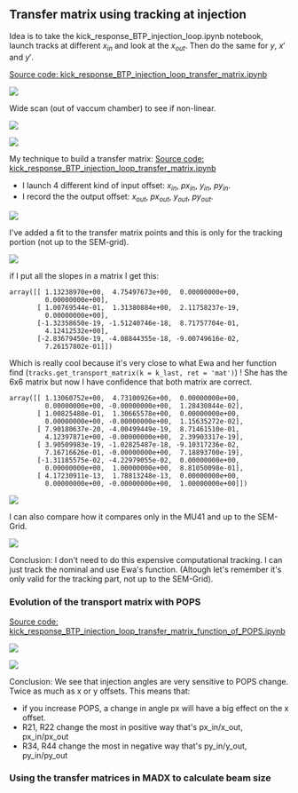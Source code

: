 ## Transfer matrix using tracking at injection

Idea is to take the kick_response_BTP_injection_loop.ipynb notebook, launch tracks at different $x_{in}$ and look at the $x_{out}$. Then do the same for $y$, $x'$ and $y'$.

[Source code: kick_response_BTP_injection_loop_transfer_matrix.ipynb](https://gitlab.cern.ch/eljohnso/acc-models-tls-eliott-fork/-/blob/EliottBranch/ps_injection/kick_response_injection_tracking/kick_response_BTP_injection_loop_transfer_matrix.ipynb)

![](https://codimd.web.cern.ch/uploads/upload_d7ea188a06c9ad98a11f650213a2929f.png)

Wide scan (out of vaccum chamber) to see if non-linear.

![](https://codimd.web.cern.ch/uploads/upload_64a9f5bdf9bd348ec9a930e5a399b5ef.png)

![](https://codimd.web.cern.ch/uploads/upload_5711d46da2c5f2f9182be72377365deb.png)

My technique to build a transfer matrix:
[Source code: kick_response_BTP_injection_loop_transfer_matrix.ipynb](https://gitlab.cern.ch/eljohnso/acc-models-tls-eliott-fork/-/blob/c57c6a55f6ad5f466ce992f8fee29120e5dbc87a/ps_injection/kick_response_injection_tracking/kick_response_BTP_injection_loop_transfer_matrix.ipynb)
* I launch 4 different kind of input offset: $x_{in}$, $px_{in}$, $y_{in}$, $py_{in}$.
* I record the the output offset: $x_{out}$, $px_{out}$, $y_{out}$, $py_{out}$.

![](https://codimd.web.cern.ch/uploads/upload_966a72815f63e169a33c86ec34dfecc4.png)


I've added a fit to the transfer matrix points and this is only for the tracking portion (not up to the SEM-grid).

![](https://codimd.web.cern.ch/uploads/upload_fa9381a4bb8e6e624722dbc4a612a26f.png)

if I put all the slopes in a matrix I get this:

```
array([[ 1.13238970e+00,  4.75497673e+00,  0.00000000e+00,
         0.00000000e+00],
       [ 1.00769544e-01,  1.31380884e+00,  2.11758237e-19,
         0.00000000e+00],
       [-1.32358650e-19, -1.51240746e-18,  8.71757704e-01,
         4.12412532e+00],
       [-2.83679450e-19, -4.08844355e-18, -9.00749616e-02,
         7.26157802e-01]])
```

Which is really cool because it's very close to what Ewa and her function find (```tracks.get_transport_matrix(k = k_last, ret = 'mat')```) !
She has the 6x6 matrix but now I have confidence that both matrix are correct.

```
array([[ 1.13060752e+00,  4.73100926e+00,  0.00000000e+00,
         0.00000000e+00, -0.00000000e+00,  1.28430844e-02],
       [ 1.00825480e-01,  1.30665578e+00,  0.00000000e+00,
         0.00000000e+00, -0.00000000e+00,  1.15635272e-02],
       [ 7.90180637e-20, -4.00499449e-19,  8.71461510e-01,
         4.12397871e+00, -0.00000000e+00,  2.39903317e-19],
       [ 3.90509983e-19, -1.02825487e-18, -9.10317236e-02,
         7.16716626e-01, -0.00000000e+00,  7.18893700e-19],
       [-1.31185575e-02, -4.22979055e-02,  0.00000000e+00,
         0.00000000e+00,  1.00000000e+00,  8.81050098e-01],
       [ 4.17230911e-13,  1.78813248e-13,  0.00000000e+00,
         0.00000000e+00, -0.00000000e+00,  1.00000000e+00]])
```

![](https://codimd.web.cern.ch/uploads/upload_302b207cc05024736eed9c679804d122.png)

I can also compare how it compares only in the MU41 and up to the SEM-Grid.

![](https://codimd.web.cern.ch/uploads/upload_c6688b1e0dde013f3734ea195c704e7e.png)

Conclusion: I don't need to do this expensive computational tracking. I can just track the nominal and use Ewa's function. (Altough let's remember it's only valid for the tracking part, not up to the SEM-Grid).

### Evolution of the transport matrix with POPS

[Source code: kick_response_BTP_injection_loop_transfer_matrix_function_of_POPS.ipynb](https://gitlab.cern.ch/eljohnso/acc-models-tls-eliott-fork/-/blob/EliottBranch/ps_injection/kick_response_injection_tracking/kick_response_BTP_injection_loop_transfer_matrix_function_of_POPS.ipynb)

![](https://codimd.web.cern.ch/uploads/upload_2bf5ad9c14b0299f7ac974e8c87bf533.png)

![](https://codimd.web.cern.ch/uploads/upload_5d2d145ecebf952dc02f008f8f8b188c.png)


Conclusion: We see that injection angles are very sensitive to POPS change. Twice as much as x or y offsets. This means that:
* if you increase POPS, a change in angle px will have a big effect on the x offset.
* R21, R22 change the most in positive way that's px_in/x_out, px_in/px_out
* R34, R44 change the most in negative way that's py_in/y_out, py_in/py_out

### Using the transfer matrices in MADX to calculate beam size